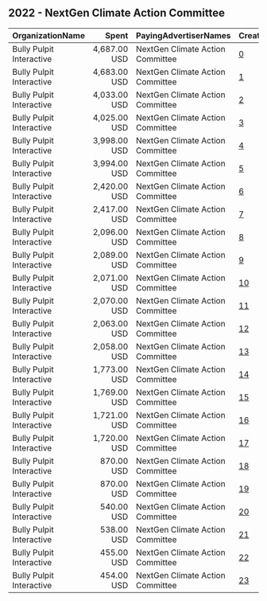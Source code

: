 ## 2022 - NextGen Climate Action Committee 
|OrganizationName|Spent|PayingAdvertiserNames|CreativeUrls|Impressions|Genders|AgeBrackets|CountryCodes|BillingAddresses|CandidateBallotInformation|
|:---|---:|:---|:---|---:|:---|:---|:---|:---|:---|
|Bully Pulpit Interactive|4,687.00 USD|NextGen Climate Action Committee|[0](https://www.snap.com/political-ads/asset/28e8510803059ab440f66344744a2c3f35ae2a724dc4c3b6741627c3bbd3fd4d?mediaType=mp4)|1,147,802||18+|united states|"1445 New York Ave NW,Washington,20005,US"||
|Bully Pulpit Interactive|4,683.00 USD|NextGen Climate Action Committee|[1](https://www.snap.com/political-ads/asset/02e08ecddac582602a6c96046b2a857184e4872e276f0f877661b8521ace0bd9?mediaType=mp4)|1,146,698||18+|united states|"1445 New York Ave NW,Washington,20005,US"||
|Bully Pulpit Interactive|4,033.00 USD|NextGen Climate Action Committee|[2](https://www.snap.com/political-ads/asset/02e08ecddac582602a6c96046b2a857184e4872e276f0f877661b8521ace0bd9?mediaType=mp4)|1,109,305||18+|united states|"1445 New York Ave NW,Washington,20005,US"||
|Bully Pulpit Interactive|4,025.00 USD|NextGen Climate Action Committee|[3](https://www.snap.com/political-ads/asset/28e8510803059ab440f66344744a2c3f35ae2a724dc4c3b6741627c3bbd3fd4d?mediaType=mp4)|1,107,051||18+|united states|"1445 New York Ave NW,Washington,20005,US"||
|Bully Pulpit Interactive|3,998.00 USD|NextGen Climate Action Committee|[4](https://www.snap.com/political-ads/asset/02e08ecddac582602a6c96046b2a857184e4872e276f0f877661b8521ace0bd9?mediaType=mp4)|921,186||18+|united states|"1445 New York Ave NW,Washington,20005,US"||
|Bully Pulpit Interactive|3,994.00 USD|NextGen Climate Action Committee|[5](https://www.snap.com/political-ads/asset/28e8510803059ab440f66344744a2c3f35ae2a724dc4c3b6741627c3bbd3fd4d?mediaType=mp4)|920,236||18+|united states|"1445 New York Ave NW,Washington,20005,US"||
|Bully Pulpit Interactive|2,420.00 USD|NextGen Climate Action Committee|[6](https://www.snap.com/political-ads/asset/4f451af018c1abfedb5f6b8dd24593e1e11838962ee9876556e9ec655aef1d84?mediaType=mp4)|591,789||18+|united states|"1445 New York Ave NW,Washington,20005,US"||
|Bully Pulpit Interactive|2,417.00 USD|NextGen Climate Action Committee|[7](https://www.snap.com/political-ads/asset/254da6886f4189c787a4e8c1a89936621d5eb84ea454fe7c3dd720f91111650d?mediaType=mp4)|591,156||18+|united states|"1445 New York Ave NW,Washington,20005,US"||
|Bully Pulpit Interactive|2,096.00 USD|NextGen Climate Action Committee|[8](https://www.snap.com/political-ads/asset/254da6886f4189c787a4e8c1a89936621d5eb84ea454fe7c3dd720f91111650d?mediaType=mp4)|482,490||18+|united states|"1445 New York Ave NW,Washington,20005,US"||
|Bully Pulpit Interactive|2,089.00 USD|NextGen Climate Action Committee|[9](https://www.snap.com/political-ads/asset/4f451af018c1abfedb5f6b8dd24593e1e11838962ee9876556e9ec655aef1d84?mediaType=mp4)|480,947||18+|united states|"1445 New York Ave NW,Washington,20005,US"||
|Bully Pulpit Interactive|2,071.00 USD|NextGen Climate Action Committee|[10](https://www.snap.com/political-ads/asset/02e08ecddac582602a6c96046b2a857184e4872e276f0f877661b8521ace0bd9?mediaType=mp4)|311,165||18+|united states|"1445 New York Ave NW,Washington,20005,US"||
|Bully Pulpit Interactive|2,070.00 USD|NextGen Climate Action Committee|[11](https://www.snap.com/political-ads/asset/28e8510803059ab440f66344744a2c3f35ae2a724dc4c3b6741627c3bbd3fd4d?mediaType=mp4)|311,068||18+|united states|"1445 New York Ave NW,Washington,20005,US"||
|Bully Pulpit Interactive|2,063.00 USD|NextGen Climate Action Committee|[12](https://www.snap.com/political-ads/asset/4f451af018c1abfedb5f6b8dd24593e1e11838962ee9876556e9ec655aef1d84?mediaType=mp4)|566,344||18+|united states|"1445 New York Ave NW,Washington,20005,US"||
|Bully Pulpit Interactive|2,058.00 USD|NextGen Climate Action Committee|[13](https://www.snap.com/political-ads/asset/254da6886f4189c787a4e8c1a89936621d5eb84ea454fe7c3dd720f91111650d?mediaType=mp4)|564,990||18+|united states|"1445 New York Ave NW,Washington,20005,US"||
|Bully Pulpit Interactive|1,773.00 USD|NextGen Climate Action Committee|[14](https://www.snap.com/political-ads/asset/28e8510803059ab440f66344744a2c3f35ae2a724dc4c3b6741627c3bbd3fd4d?mediaType=mp4)|483,719||18+|united states|"1445 New York Ave NW,Washington,20005,US"||
|Bully Pulpit Interactive|1,769.00 USD|NextGen Climate Action Committee|[15](https://www.snap.com/political-ads/asset/02e08ecddac582602a6c96046b2a857184e4872e276f0f877661b8521ace0bd9?mediaType=mp4)|482,549||18+|united states|"1445 New York Ave NW,Washington,20005,US"||
|Bully Pulpit Interactive|1,721.00 USD|NextGen Climate Action Committee|[16](https://www.snap.com/political-ads/asset/02e08ecddac582602a6c96046b2a857184e4872e276f0f877661b8521ace0bd9?mediaType=mp4)|488,288||18+|united states|"1445 New York Ave NW,Washington,20005,US"||
|Bully Pulpit Interactive|1,720.00 USD|NextGen Climate Action Committee|[17](https://www.snap.com/political-ads/asset/28e8510803059ab440f66344744a2c3f35ae2a724dc4c3b6741627c3bbd3fd4d?mediaType=mp4)|488,125||18+|united states|"1445 New York Ave NW,Washington,20005,US"||
|Bully Pulpit Interactive|870.00 USD|NextGen Climate Action Committee|[18](https://www.snap.com/political-ads/asset/254da6886f4189c787a4e8c1a89936621d5eb84ea454fe7c3dd720f91111650d?mediaType=mp4)|246,677||18+|united states|"1445 New York Ave NW,Washington,20005,US"||
|Bully Pulpit Interactive|870.00 USD|NextGen Climate Action Committee|[19](https://www.snap.com/political-ads/asset/4f451af018c1abfedb5f6b8dd24593e1e11838962ee9876556e9ec655aef1d84?mediaType=mp4)|246,747||18+|united states|"1445 New York Ave NW,Washington,20005,US"||
|Bully Pulpit Interactive|540.00 USD|NextGen Climate Action Committee|[20](https://www.snap.com/political-ads/asset/254da6886f4189c787a4e8c1a89936621d5eb84ea454fe7c3dd720f91111650d?mediaType=mp4)|80,981||18+|united states|"1445 New York Ave NW,Washington,20005,US"||
|Bully Pulpit Interactive|538.00 USD|NextGen Climate Action Committee|[21](https://www.snap.com/political-ads/asset/4f451af018c1abfedb5f6b8dd24593e1e11838962ee9876556e9ec655aef1d84?mediaType=mp4)|80,742||18+|united states|"1445 New York Ave NW,Washington,20005,US"||
|Bully Pulpit Interactive|455.00 USD|NextGen Climate Action Committee|[22](https://www.snap.com/political-ads/asset/254da6886f4189c787a4e8c1a89936621d5eb84ea454fe7c3dd720f91111650d?mediaType=mp4)|124,299||18+|united states|"1445 New York Ave NW,Washington,20005,US"||
|Bully Pulpit Interactive|454.00 USD|NextGen Climate Action Committee|[23](https://www.snap.com/political-ads/asset/4f451af018c1abfedb5f6b8dd24593e1e11838962ee9876556e9ec655aef1d84?mediaType=mp4)|124,037||18+|united states|"1445 New York Ave NW,Washington,20005,US"||
